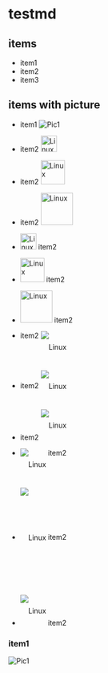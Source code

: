 # testmd

## items

* item1
* item2
* item3

## items with picture

* item1
![Pic1](https://www.linux.org/styles/uix/uix/logo.png?raw=true)


* item2 <img src="https://www.linux.org/styles/uix/uix/logo.png" alt="Linux" height="32" />

* item2 <img src="https://www.linux.org/styles/uix/uix/logo.png" alt="Linux" height="48" />

* item2 <img src="https://www.linux.org/styles/uix/uix/logo.png" alt="Linux" height="64" />

* <img src="https://www.linux.org/styles/uix/uix/logo.png" alt="Linux" height="32" />  item2

* <img src="https://www.linux.org/styles/uix/uix/logo.png" alt="Linux" height="48" /> item2

* <img src="https://www.linux.org/styles/uix/uix/logo.png" alt="Linux" height="64" /> item2

* item2 <img src="https://www.linux.org/styles/uix/uix/logo.png" alt="Linux" style="vertical-align: top; line-height: 64px;" />

* item2 <img src="https://www.linux.org/styles/uix/uix/logo.png" alt="Linux" style="vertical-align: middle; line-height: 64px;" />

* item2 <img src="https://www.linux.org/styles/uix/uix/logo.png" alt="Linux" style="vertical-align: bottom; line-height: 64px;" />

* <img src="https://www.linux.org/styles/uix/uix/logo.png" alt="Linux" style="vertical-align: top; line-height: 64px;" />  item2

* <img src="https://www.linux.org/styles/uix/uix/logo.png" alt="Linux" style="vertical-align: middle; line-height: 200px;" /> item2

* <img src="https://www.linux.org/styles/uix/uix/logo.png" alt="Linux" style="vertical-align: bottom; line-height: 64px;" /> item2

### item1
![Pic1](https://www.linux.org/styles/uix/uix/logo.png?raw=true)



